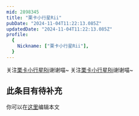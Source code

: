 ```yaml
---
mid: 2898345
title: "栗卡小行星Rii"
pubDate: "2024-11-04T11:22:13.085Z"
updatedDate: "2024-11-04T11:22:13.085Z"
profile:
  {
    Nickname: ["栗卡小行星Rii"],
  }
---
```


关注[栗卡小行星Rii](https://space.bilibili.com/2898345)谢谢喵~ 关注[栗卡小行星Rii](https://space.bilibili.com/2898345)谢谢喵~

## 此条目有待补充
你可以在[这里](https://github.com/Yuhanawa/VTuber.ICU-Content/edit/master/v/栗卡小行星Rii/index.md)编辑本文
